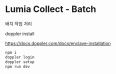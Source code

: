 # Lumia Collect - Batch

배치 작업 처리

doppler install

https://docs.doppler.com/docs/enclave-installation

```bash
npm i
doppler login
doppler setup
npm run dev
```
